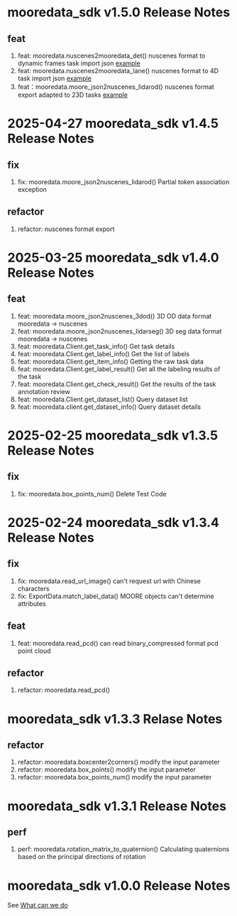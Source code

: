 # mooredata_sdk v1.5.0 Release Notes
## feat
1. feat: mooredata.nuscenes2mooredata_det()  nuscenes format to dynamic frames task import json  [example](example/format_examples/nuscenes2mooredata_example.py)
2. feat: mooredata.nuscenes2mooredata_lane()  nuscenes format to 4D task import json  [example](example/format_examples/nuscenes2mooredata_example.py)
3. feat：mooredata.moore_json2nuscenes_lidarod()  nuscenes format export adapted to 23D tasks [example](example/format_examples/format_nuscenes_example.py)


# 2025-04-27 mooredata_sdk v1.4.5 Release Notes
## fix
1. fix: mooredata.moore_json2nuscenes_lidarod()  Partial token association exception
## refactor
1. refactor: nuscenes format export


# 2025-03-25 mooredata_sdk v1.4.0 Release Notes
## feat
1. feat: mooredata.moore_json2nuscenes_3dod()  3D OD data format mooredata -> nuscenes  
2. feat: mooredata.moore_json2nuscenes_lidarseg()  3D seg data format mooredata -> nuscenes
3. feat: mooredata.Client.get_task_info()  Get task details
4. feat: mooredata.Client.get_label_info()  Get the list of labels
5. feat: mooredata.Client.get_item_info()  Getting the raw task data
6. feat: mooredata.Client.get_label_result()  Get all the labeling results of the task
7. feat: mooredata.Client.get_check_result()  Get the results of the task annotation review
8. feat: mooredata.Client.get_dataset_list()  Query dataset list
9. feat: mooredata.client.get_dataset_info()  Query dataset details

# 2025-02-25 mooredata_sdk v1.3.5 Release Notes
## fix
1. fix: mooredata.box_points_num()  Delete Test Code

# 2025-02-24 mooredata_sdk v1.3.4 Release Notes
## fix
1. fix: mooredata.read_url_image()  can't request url with Chinese characters
2. fix: ExportData.match_label_data()  MOORE objects can't determine attributes
## feat
1. feat: mooredata.read_pcd()  can read binary_compressed format pcd point cloud
## refactor
1. refactor: mooredata.read_pcd()

# mooredata_sdk v1.3.3 Relase Notes
## refactor
1. refactor: mooredata.boxcenter2corners()  modify the input parameter
2. refactor: mooredata.box_points()  modify the input parameter
3. refactor: mooredata.box_points_num()  modify the input parameter

# mooredata_sdk v1.3.1 Release Notes
## perf
1. perf: mooredata.rotation_matrix_to_quaternion()  Calculating quaternions based on the principal directions of rotation


# mooredata_sdk v1.0.0 Release Notes

See [What can we do](README.md#what-can-we-do)

